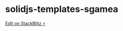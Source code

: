 # solidjs-templates-sgamea

[Edit on StackBlitz ⚡️](https://stackblitz.com/edit/solidjs-templates-sgamea)